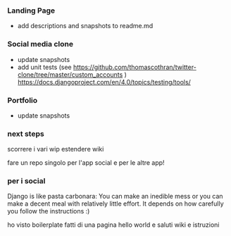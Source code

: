 ### Landing Page
- add descriptions and snapshots to readme.md

### Social media clone
- update snapshots
- add unit tests (see https://github.com/thomascothran/twitter-clone/tree/master/custom_accounts )
https://docs.djangoproject.com/en/4.0/topics/testing/tools/ 

### Portfolio
- update snapshots

### next steps
scorrere i vari wip
estendere wiki

fare un repo singolo per l'app social e per le altre app!

### per i social
Django is like pasta carbonara:
You can make an inedible mess
or you can make a decent meal with relatively little effort.
It depends on how carefully you follow the instructions :)

ho visto boilerplate fatti di una pagina hello world e saluti
wiki e istruzioni